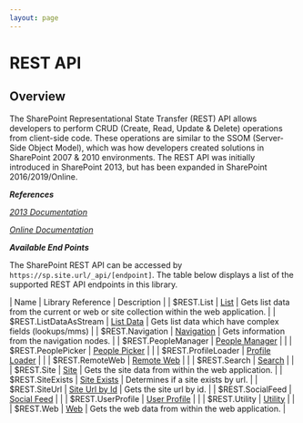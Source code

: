 ```yaml
---
layout: page
---
```

# REST API

## Overview

The SharePoint Representational State Transfer (REST) API allows developers to perform CRUD (Create, Read, Update & Delete) operations from client-side code. These operations are similar to the SSOM (Server-Side Object Model), which was how developers created solutions in SharePoint 2007 & 2010 environments. The REST API was initially introduced in SharePoint 2013, but has been expanded in SharePoint 2016/2019/Online.

**_References_**

_[2013 Documentation](https://msdn.microsoft.com/en-us/library/office/jj860569.aspx)_

_[Online Documentation](https://docs.microsoft.com/en-us/sharepoint/dev/sp-add-ins/get-to-know-the-sharepoint-rest-service)_

**_Available End Points_**

The SharePoint REST API can be accessed by ```https://sp.site.url/_api/[endpoint]```. The table below displays a list of the supported REST API endpoints in this library.

| Name | Library Reference | Description |
| $REST.List | [List](list) | Gets list data from the current or web or site collection within the web application. |
| $REST.ListDataAsStream | [List Data](list-data) | Gets list data which have complex fields (lookups/mms) |
| $REST.Navigation | [Navigation](nav) | Gets information from the navigation nodes. |
| $REST.PeopleManager | [People Manager](people-manager) | |
| $REST.PeoplePicker | [People Picker](people-picker) | |
| $REST.ProfileLoader | [Profile Loader](profile-loader) | |
| $REST.RemoteWeb | [Remote Web](remote-web) | |
| $REST.Search | [Search](search) | |
| $REST.Site | [Site](site) | Gets the site data from within the web application. |
| $REST.SiteExists | [Site Exists](site-exists) | Determines if a site exists by url. |
| $REST.SiteUrl | [Site Url by Id](site-getUrlById) | Gets the site url by id. |
| $REST.SocialFeed | [Social Feed](social-feed) | |
| $REST.UserProfile | [User Profile](user-profile) | |
| $REST.Utility | [Utility](utility) | |
| $REST.Web | [Web](web) | Gets the web data from within the web application. |